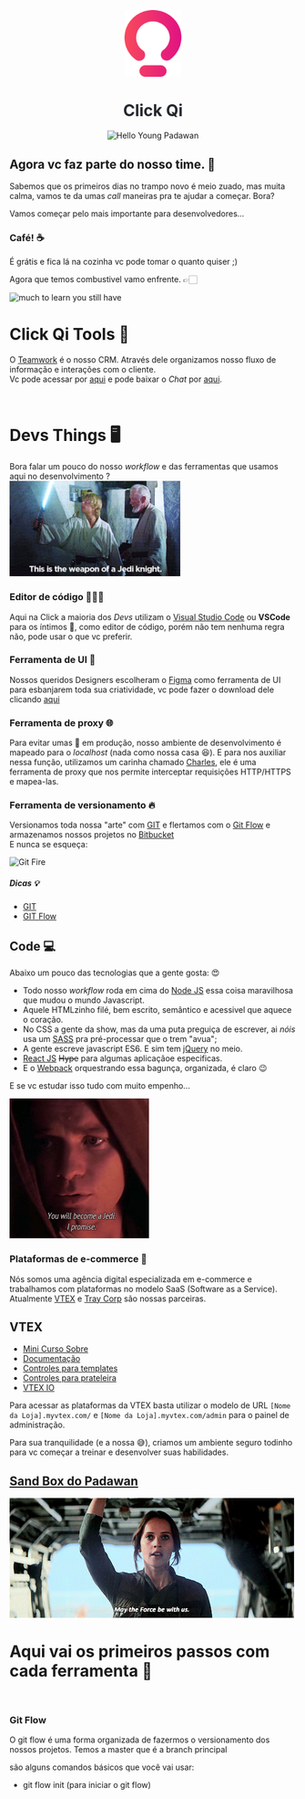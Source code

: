 <p align="center" style="margin-bottom:10px;">
  <a href="https://www.clickqi.com.br/" target="_blank" rel="noopener noreferrer">
    <img width="100" src="https://raw.githubusercontent.com/ClickQi/hello-young-padawan/master/img/Q.png" alt="Click Qi logo">
  </a>
  <h1 align="center" style="color: #24292e;">Click Qi</h1>
</p>

<p align="center" style="margin-bottom:10px;margin-top:10px;">
   <img width="400" src="https://media.makeameme.org/created/hello-young-padawan.jpg" alt="Hello Young Padawan">
</p>

## Agora vc faz parte do nosso time. 🥳

Sabemos que os primeiros dias no trampo novo é meio zuado, mas muita calma, vamos te da umas _call_ maneiras pra te ajudar a começar.
Bora?

Vamos começar pelo mais importante para desenvolvedores...

### Café! ☕️
É grátis e fica lá na cozinha vc pode tomar o quanto quiser ;)

Agora que temos combustivel vamo enfrente. 👉🏻

![much to learn you still have](https://media.giphy.com/media/3ohuAxV0DfcLTxVh6w/giphy.gif)


# Click Qi Tools 🤘
O [Teamwork](https://www.teamwork.com/) é o nosso CRM. Através dele organizamos nosso fluxo de informação e interações com o cliente.<br />
Vc pode acessar por [aqui](http://teamwork.clickqi.com.br/) e pode baixar o _Chat_ por [aqui](https://www.teamwork.com/chat/apps/#for_windows).

<br />

# Devs Things 🖥️

Bora falar um pouco do nosso _workflow_ e das ferramentas que usamos aqui no desenvolvimento ?<br/>
<img width="300" src="https://raw.githubusercontent.com/ClickQi/hello-young-padawan/master/img/jedi-weapon.gif" alt="Click Qi Tools">
<br/>

### Editor de código  👩🏻‍💻
Aqui na Click a maioria dos _Devs_ utilizam o [Visual Studio Code](https://code.visualstudio.com/) ou **VSCode** para os íntimos 🥰, como editor de código, porém não tem nenhuma regra não, pode usar o que vc preferir.

### Ferramenta de UI 🦄
Nossos queridos Designers escolheram o [Figma](https://www.figma.com) como ferramenta de UI para esbanjarem toda sua criatividade, vc pode fazer o download dele clicando [aqui](https://www.figma.com/downloads/)

### Ferramenta de proxy 🌐
Para evitar umas 💩 em produção, nosso ambiente de desenvolvimento é mapeado para o _localhost_ (nada como nossa casa 😆). E para nos auxiliar nessa função, utilizamos um carinha chamado [Charles](https://www.charlesproxy.com/), ele é uma ferramenta de proxy que nos permite interceptar requisições HTTP/HTTPS e mapea-las.

### Ferramenta de versionamento 🔥
Versionamos toda nossa "arte" com [GIT](https://git-scm.com/) e flertamos com o [Git Flow](http://danielkummer.github.io/git-flow-cheatsheet/index.pt_BR.html) e armazenamos nossos projetos no [Bitbucket](https://bitbucket.org/)<br/>
E nunca se esqueça:

<p align="left" style="margin-bottom:10px;margin-top:10px;">
   <img width="200" src="https://raw.githubusercontent.com/milaniromulo/hello-young-padawan/master/img/git-fire.png" alt="Git Fire">
</p>

##### Dicas 💡
* <a href="https://www.hostinger.com.br/tutoriais/tutorial-do-git-basics-introducao/" target="_blank">GIT</a>
* <a href="https://medium.com/trainingcenter/utilizando-o-fluxo-git-flow-e63d5e0d5e04" target="_blank">GIT Flow</a>


## Code 💻
Abaixo um pouco das tecnologias que a gente gosta: 😍

* Todo nosso _workflow_ roda em cima do [Node JS](https://nodejs.org/en/) essa coisa maravilhosa que mudou o mundo Javascript.
* Aquele HTMLzinho filé, bem escrito, semântico e acessivel que aquece o coração.
* No CSS a gente da show, mas da uma puta preguiça de escrever, ai _nóis_ usa um [SASS](https://sass-lang.com/guide) pra pré-processar que o trem "avua"; 
* A gente escreve javascript ES6. E sim tem [jQuery](https://jquery.com/) no meio.
* [React JS](https://pt-br.reactjs.org/) ~~Hype~~ para algumas aplicaçãoe especificas.
* E o [Webpack](https://webpack.js.org/) orquestrando essa bagunça, organizada, é claro 😉


E se vc estudar isso tudo com muito empenho...

<p align="left" style="margin-bottom:10px;margin-top:10px;">
   <img   src="https://raw.githubusercontent.com/ClickQi/hello-young-padawan/master/img/you-will-become-a-jedi.gif" alt="you will become a jedi">
</p>

### Plataformas de e-commerce 🛒
Nós somos uma agência digital especializada em e-commerce e trabalhamos com plataformas no modelo SaaS (Software as a Service). Atualmente [VTEX](https://www.vtex.com/) e [Tray Corp](https://www.traycorp.com.br/) são nossas parceiras.

## VTEX
* [Mini Curso Sobre](https://www.udemy.com/course/vtex-um-guia-completo-sobre-a-plataforma/)
* [Documentação](https://help.vtex.com/developer-docs)
* [Controles para templates](https://help.vtex.com/tutorial/lista-de-controles-para-templates?locale=pt)
* [Controles para prateleira](https://help.vtex.com/tutorial/controles-do-template-de-prateleira?locale=pt)
* [VTEX IO](https://help.vtex.com/tracks/vtex-io-getting-started?locale=pt)

Para acessar as plataformas da VTEX basta utilizar o modelo de URL `[Nome da Loja].myvtex.com/` e `[Nome da Loja].myvtex.com/admin` para o painel de administração.

Para sua tranquilidade (e a nossa 😅), criamos um ambiente seguro todinho para vc começar a treinar e desenvolver suas habilidades.

## [Sand Box do Padawan](https://sandboxpadawan.myvtex.com/)

<p align="left" style="margin-bottom:10px;margin-top:10px;">
   <img   src="https://raw.githubusercontent.com/ClickQi/hello-young-padawan/master/img/may-the-force.gif" alt="May the force be with us">
</p>

# Aqui vai os primeiros passos com cada ferramenta 🤘
<br/>

### Git Flow
O git flow é uma forma organizada de fazermos o versionamento dos nossos projetos. Temos a master que é a branch principal 

são alguns comandos básicos que você vai usar:

* git flow init (para iniciar o git flow)

